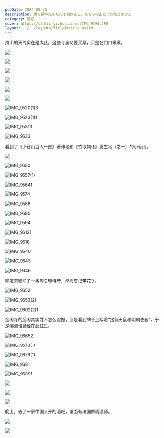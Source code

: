 ```yaml
---
pubDate: 2024-08-25
description: 置く露の光をだにぞ宿さまし、をぐらの山にて何もとめけん
category: 游记
cover: https://static.yizhou.ac.cn/IMG_9594.JPG
layout: ../../layouts/TitleArticle.astro
---
```


岚山的天气实在是太热，这些寺庙又要买票，只是在门口瞅瞅。

![](https://static.yizhou.ac.cn/IMG_9514%203.JPG)

![](https://static.yizhou.ac.cn/vHQk5w.jpg)

![](https://static.yizhou.ac.cn/uOf3PP.jpg)

![](https://static.yizhou.ac.cn/t4apbZ.jpg)

![](https://static.yizhou.ac.cn/RRnXYe.jpg)

![](https://static.yizhou.ac.cn/izpORj.jpg)

![IMG_9520(1)3](https://static.yizhou.ac.cn/IMG_9520%20(1)%203.JPG)

![IMG_9523(1)1](https://static.yizhou.ac.cn/IMG_9523%20(1)%201.JPG)

![IMG_95313](https://static.yizhou.ac.cn/IMG_9531%203.JPG)

![IMG_9533](https://static.yizhou.ac.cn/IMG_9533.JPG)

看到了《小仓山百人一首》著作地和《竹取物语》发生地（之一）的小仓山。

![](https://static.yizhou.ac.cn/afdPkw.jpg)

![IMG_9550](https://static.yizhou.ac.cn/IMG_9550.JPG)

![IMG_9557(1)](https://static.yizhou.ac.cn/IMG_9557%20(1).JPG)

![IMG_95641](https://static.yizhou.ac.cn/IMG_9564%201.JPG)

![IMG_9574](https://static.yizhou.ac.cn/IMG_9574.JPG)

![IMG_9588](https://static.yizhou.ac.cn/IMG_9588.JPG)

![IMG_9590](https://static.yizhou.ac.cn/IMG_9590.JPG)

![IMG_9594](https://static.yizhou.ac.cn/IMG_9594.JPG)

![IMG_96121](https://static.yizhou.ac.cn/IMG_9612%201.JPG)

![IMG_9618](https://static.yizhou.ac.cn/IMG_9618.JPG)

![IMG_9640](https://static.yizhou.ac.cn/IMG_9640.JPG)

![IMG_9643](https://static.yizhou.ac.cn/IMG_9643.JPG)

![IMG_9646](https://static.yizhou.ac.cn/IMG_9646.JPG)

顺道去瞻仰了一番周总理诗碑，然而忘记带花了。

![IMG_9652](https://static.yizhou.ac.cn/IMG_9652.JPG)

![IMG_9653(2)](https://static.yizhou.ac.cn/IMG_9653%20(2).JPG)

![IMG_9602(2)1](https://static.yizhou.ac.cn/IMG_9602%20(2)%201.JPG)

金阁寺的金阁其实并不怎么震撼，倒是看到牌子上写着“接待天皇和明朝使者”，于是揣测谁曾经在此住过。

![IMG_96652](https://static.yizhou.ac.cn/IMG_9665%202.JPG)

![IMG_9673(1)](https://static.yizhou.ac.cn/IMG_9673%20(1).JPG)

![IMG_9679(1)](https://static.yizhou.ac.cn/IMG_9679%20(1).JPG)

![IMG_9681](https://static.yizhou.ac.cn/IMG_9681.JPG)

![IMG_96891](https://static.yizhou.ac.cn/IMG_9689%201.JPG)

![](https://static.yizhou.ac.cn/UrfmTB.jpg)

![](https://static.yizhou.ac.cn/iqVVnc.jpg)

![](https://static.yizhou.ac.cn/wAOuNk.jpg)

晚上，去了一家中国人开的酒吧，里面有法国的调酒师。

![](https://static.yizhou.ac.cn/igNqMb.jpg)

![](https://static.yizhou.ac.cn/ZuD9NW.jpg)
